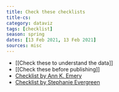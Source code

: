 ```yaml
---
title: Check these checklists
title-cs: 
category: dataviz
tags: [checklist]
season: spring
dates: [13 Feb 2021, 13 Feb 2021]
sources: misc
---
```


* [[Check these to understand the data]]
* [[Check these before publishing]]
* [Checklist by Ann K. Emery](https://depictdatastudio.com/data-visualization-design-process-step-by-step-guide-for-beginners/)
* [Checklist by Stephanie Evergreen](https://github.com/one-data-cookie/digi-garden/raw/master/assets/src/Checklist.pdf)